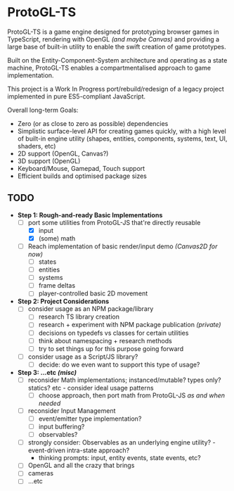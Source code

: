 # ProtoGL-TS

ProtoGL-TS is a game engine designed for prototyping browser games in TypeScript, rendering with OpenGL *(and maybe Canvas)* and providing a large base of
built-in utility to enable the swift creation of game prototypes.

Built on the Entity-Component-System architecture and operating as a state machine, ProtoGL-TS enables a compartmentalised approach to game implementation.

This project is a Work In Progress port/rebuild/redesign of a legacy project implemented in pure ES5-compliant JavaScript.

Overall long-term Goals:
- Zero (or as close to zero as possible) dependencies
- Simplistic surface-level API for creating games quickly, with a high level of built-in engine utility (shapes, entities, components, systems, text, UI, shaders, etc)
- 2D support (OpenGL, Canvas?)
- 3D support (OpenGL)
- Keyboard/Mouse, Gamepad, Touch support
- Efficient builds and optimised package sizes

## TODO

- **Step 1: Rough-and-ready Basic Implementations**
    - [ ] port some utilities from ProtoGL-JS that're directly reusable
        - [x] input
        - [x] (some) math
    - [ ] Reach implementation of basic render/input demo *(Canvas2D for now)*
        - [ ] states
        - [ ] entities
        - [ ] systems
        - [ ] frame deltas
        - [ ] player-controlled basic 2D movement
- **Step 2: Project Considerations**
    - [ ] consider usage as an NPM package/library
        - [ ] research TS library creation
        - [ ] research + experiment with NPM package publication *(private)*
        - [ ] decisions on typedefs vs classes for certain utilities
        - [ ] think about namespacing + research methods
        - [ ] try to set things up for this purpose going forward
    - [ ] consider usage as a Script/JS library?
        - [ ] decide: do we even want to support this type of usage?
- **Step 3: ...etc *(misc)***
    - [ ] reconsider Math implementations; instanced/mutable? types only? statics? etc - consider ideal usage patterns
        - [ ] choose approach, then port math from ProtoGL-JS *as and when needed*
    - [ ] reconsider Input Management
        - [ ] event/emitter type implementation?
        - [ ] input buffering?
        - [ ] observables?
    - [ ] strongly consider: Observables as an underlying engine utility? - event-driven intra-state approach?
        - thinking prompts: input, entity events, state events, etc?
    - [ ] OpenGL and all the crazy that brings
    - [ ] cameras
    - [ ] ...etc
